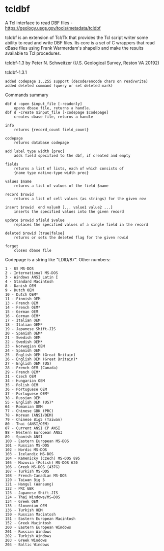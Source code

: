 # tcldbf
A Tcl interface to read DBF files - https://geology.usgs.gov/tools/metadata/tcldbf

tcldbf is an extension of Tcl/Tk that provides the Tcl script writer some ability to read and write DBF files. Its core is a set of C wrappers that read dBase files using Frank Warmerdam's shapelib and make the results available to Tcl procedures.

tcldbf-1.3 by Peter N. Schweitzer (U.S. Geological Survey, Reston VA 20192)

tcldbf-1.3.1
	 
	added codepage 1..255 support (decode/encode chars on read/write)
	added deleted command (query or set deleted mark)

Commands summary

	dbf d -open $input_file [-readonly]
 		opens dbase file, returns a handle.
	dbf d -create $input_file [-codepage $codepage]
 		creates dbase file, returns a handle

	info
 		returns {record_count field_count}
 
	codepage
 		returns database codepage
 
	add label type width [prec]
 		adds field specified to the dbf, if created and empty
 
	fields
 		returns a list of lists, each of which consists of
 		{name type native-type width prec}
 
	values $name
 		returns a list of values of the field $name
 
	record $rowid
 		returns a list of cell values (as strings) for the given row
 
	insert $rowid  end value0 [... value1 value2 ...]
 		inserts the specified values into the given record 
 
	update $rowid $field $value
 		replaces the specified values of a single field in the record 
 
	deleted $rowid [true|false]
 		returns or sets the deleted flag for the given rowid
 
	forget
 		closes dbase file
 
Codepage is a string like "LDID/87". Other numbers:

	1 - US MS-DOS
	2 - International MS-DOS
	3 - Windows ANSI Latin I
	4 - Standard Macintosh
	8 - Danish OEM
	9 - Dutch OEM
	10 - Dutch OEM*
	11 - Finnish OEM
	13 - French OEM
	14 - French OEM*
	15 - German OEM
	16 - German OEM*
	17 - Italian OEM
	18 - Italian OEM*
	19 - Japanese Shift-JIS
	20 - Spanish OEM*
	21 - Swedish OEM
	22 - Swedish OEM*
	23 - Norwegian OEM
	24 - Spanish OEM
	25 - English OEM (Great Britain)
	26 - English OEM (Great Britain)*
	27 - English OEM (US)
	28 - French OEM (Canada)
	29 - French OEM*
	31 - Czech OEM
	34 - Hungarian OEM
	35 - Polish OEM
	36 - Portuguese OEM
	37 - Portuguese OEM*
	38 - Russian OEM
	55 - English OEM (US)*
	64 - Romanian OEM
	77 - Chinese GBK (PRC)
	78 - Korean (ANSI/OEM)
	79 - Chinese Big5 (Taiwan)
	80 - Thai (ANSI/OEM)
	87 - Current ANSI CP ANSI
	88 - Western European ANSI
	89 - Spanish ANSI
	100 - Eastern European MS-DOS
	101 - Russian MS-DOS
	102 - Nordic MS-DOS
	103 - Icelandic MS-DOS
	104 - Kamenicky (Czech) MS-DOS 895
	105 - Mazovia (Polish) MS-DOS 620
	106 - Greek MS-DOS (437G)
	107 - Turkish MS-DOS
	108 - French-Canadian MS-DOS
	120 - Taiwan Big 5
	121 - Hangul (Wansung)
	122 - PRC GBK
	123 - Japanese Shift-JIS
	124 - Thai Windows/MS–DOS
	134 - Greek OEM
	135 - Slovenian OEM
	136 - Turkish OEM
	150 - Russian Macintosh
	151 - Eastern European Macintosh
	152 - Greek Macintosh
	200 - Eastern European Windows
	201 - Russian Windows
	202 - Turkish Windows
	203 - Greek Windows
	204 - Baltic Windows
